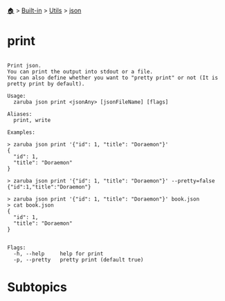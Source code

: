 <!--startTocHeader-->
[🏠](../../../README.md) > [Built-in](../../README.md) > [Utils](../README.md) > [json](README.md)
# print
<!--endTocHeader-->

```

Print json.
You can print the output into stdout or a file.
You can also define whether you want to "pretty print" or not (It is pretty print by default).

Usage:
  zaruba json print <jsonAny> [jsonFileName] [flags]

Aliases:
  print, write

Examples:

> zaruba json print '{"id": 1, "title": "Doraemon"}'
{
  "id": 1,
  "title": "Doraemon"
}

> zaruba json print '{"id": 1, "title": "Doraemon"}' --pretty=false
{"id":1,"title":"Doraemon"}

> zaruba json print '{"id": 1, "title": "Doraemon"}' book.json
> cat book.json
{
  "id": 1,
  "title": "Doraemon"
}


Flags:
  -h, --help     help for print
  -p, --pretty   pretty print (default true)

```

# Subtopics
<!--startTocSubtopic-->
<!--endTocSubtopic-->